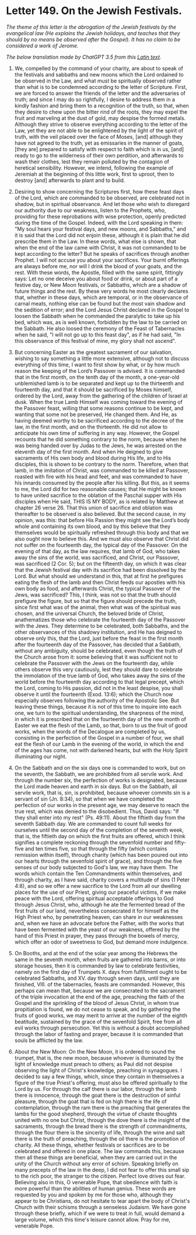 <h1>Letter 149. On the Jewish Festivals.</h1>

<p><i>The theme of this letter is the abrogation of the Jewish festivals by the evangelical law (He explains the Jewish holidays, and teaches that they should by no means be observed after the Gospel). It has no claim to be considered a work of Jerome.

The below translation made by ChatGPT 3.5 from this <a href='https://catholiclibrary.org/library/view?docId=Fathers-OR/PL.022.html;chunk.id=00000647'>Latin text</a>.</i></p>

1. We, compelled by the command of your charity, are about to speak of the festivals and sabbaths and new moons which the Lord ordained to be observed in the Law, and what must be spiritually observed rather than what is to be condemned according to the letter of Scripture. First, we are forced to answer the friends of the letter and the adversaries of truth; and since I may do so rightfully, I desire to address them in a kindly fashion and bring them to a recognition of the truth, so that, when they desire to chew upon the bitter rind of the roots, they may expel the fruit and marveling at the dust of gold, may despise the formed metals. Although they strive to observe everything according to the letter of the Law, yet they are not able to be enlightened by the light of the spirit of truth, with the veil placed over the face of Moses, [and] although they have not agreed to the truth, yet as emissaries in the manner of goats, [they are] prepared to satisfy with respect to faith which is in us, [and] ready to go to the wilderness of their own perdition, and afterwards to wash their clothes, lest they remain polluted by the contagion of heretical sensibility. However, we intend, following the example of Jeremiah at the beginning of this little work, first to uproot, then to destroy [and] afterwards to plant and to build.

2. Desiring to show concerning the Scriptures first, how these feast days of the Lord, which are commanded to be observed, are celebrated not in shadow, but in spiritual observance. And let those who wish to disregard our authority due to our weakness, listen to the Prophets, who, providing for these reprobations with wise protection, openly predicted during the time of the Gospel. Indeed, with the Lord speaking in them: "My soul hears your festival days, and new moons, and Sabbaths," and it is said that the Lord did not enjoin these, although it is plain that he did prescribe them in the Law. In these words, what else is shown, that when the end of the law came with Christ, it was not commanded to be kept according to the letter? But he speaks of sacrifices through another Prophet. I will not accuse you about your sacrifices. Your burnt offerings are always before me, nor will I drink the blood of your goats, and the rest. With these words, the Apostle, filled with the same spirit, fittingly says: Let no one deceive you about food or drink, or about part of a festive day, or New Moon festivals, or Sabbaths, which are a shadow of future things and the rest. By these very words he most clearly declares that, whether in these days, which are temporal, or in the observance of carnal meats, nothing else can be found but the most vain shadow and the sedition of error; and the Lord Jesus Christ declared in the Gospel to loosen the Sabbath when he commanded the paralytic to take up his bed, which was, as is well known, forbidden by the law to be carried on the Sabbath. He also loosed the ceremony of the Feast of Tabernacles when he said, "I will not go up to this feast day", as if he had said, "In this observance of this festival of mine, my glory shall not ascend".

3. But concerning Easter as the greatest sacrament of our salvation, wishing to say something a little more extensive, although not to discuss everything of this time, I want to first show by what, or by how much reason the keeping of the Lord’s Passover is advised. It is commanded that in the first month, on the tenth day of the month, a one-year-old unblemished lamb is to be separated and kept up to the thirteenth and fourteenth day, and that it should be sacrificed by Moses himself, ordered by the Lord, away from the gathering of the children of Israel at dusk. When the true Lamb Himself was coming toward the evening of the Passover feast, willing that some reasons continue to be kept, and wanting that some not be preserved, He changed them. And He, as having deemed worthy to be sacrificed according to the decree of the law, in the first month, and on the thirteenth. He did not allow to anticipate his own time of suffering in any way. However, the Gospel recounts that he did something contrary to the norm, because when he was being handed over by Judas to the Jews, he was arrested on the eleventh day of the first month. And when He deigned to give sacraments of His own body and blood during His life, and to His disciples, this is shown to be contrary to the norm. Therefore, when that lamb, in the imitation of Christ, was commanded to be killed at Passover, roasted with fire with his head and feet, and was commanded to have his innards consumed by the people after his killing. But this, as it seems to me, the Lord did for two reasonable causes; that He might be known to have united sacrifice to the oblation of the Paschal supper with His disciples when He said, THIS IS MY BODY, as is related by Matthew at chapter 26 verse 26. That this union of sacrifice and oblation was thereafter to be observed is also believed. But the second cause, in my opinion, was this: that before His Passion they might see the Lord’s body whole and containing its own blood, and by this believe that they themselves would be spiritually refreshed through this body and that we also ought now to believe this. And we must also observe that Christ did not suffer on the fourteenth day, the typical day of the Passover. On the evening of that day, as the law requires, that lamb of God, who takes away the sins of the world, was sacrificed, and Christ, our Passover, was sacrificed (2 Cor. 5); but on the fifteenth day, on which it was clear that the Jewish festival day with its sacrifice had been dissolved by the Lord. But what should we understand in this, that at first he prefigures eating the flesh of the lamb and then Christ feeds our apostles with his own body as food, and afterwards Christ, the typical Passover of the Jews, was sacrificed? This, I think, was not so that the truth should prefigure the figure, but so that the figure should precede the truth, since first what was of the animal, then what was of the spiritual was chosen, and the universal Church, the beloved bride of Christ, anathematizes those who celebrate the fourteenth day of the Passover with the Jews. They determine to be celebrated, both Sabbaths, and the other observances of this shadowy institution, and He has deigned to observe only this, that the Lord, just before the feast in the first month after the fourteenth day of the Passover, has decided that a Sabbath, without any ambiguity, should be celebrated, even though the truth of the Church arose from it: some believing that it was sufficient not to celebrate the Passover with the Jews on the fourteenth day, while others observe this very cautiously, lest they should dare to celebrate the immolation of the true lamb of God, who takes away the sins of the world before the fourteenth day according to that legal precept, which the Lord, coming to His passion, did not in the least despise, you shall observe it until the fourteenth (Exod. 13:6); which the Church now especially observes following the authority of the Apostolic See. But leaving these things, because it is not of this time to inquire into each one, we turn to the spiritual understanding, the sharpness of the mind, in which it is prescribed that on the fourteenth day of the new month of Easter we eat the flesh of the Lamb, so that, born to us the fruit of good works, when the words of the Decalogue are completed by us, consisting in the perfection of the Gospel in a number of four, we shall eat the flesh of our Lamb in the evening of the world, in which the end of the ages has come, not with darkened hearts, but with the Holy Spirit illuminating our night.

4. On the Sabbath and on the six days one is commanded to work, but on the seventh, the Sabbath, we are prohibited from all servile work. And through the number six, the perfection of works is designated, because the Lord made heaven and earth in six days. But on the Sabbath, all servile work, that is, sin, is prohibited, because whoever commits sin is a servant of sin (Jn. 8:34), so that when we have completed the perfection of our works in the present age, we may deserve to reach the true rest, which was denied to the disobedient. Thus, David says: "If they shall enter into my rest" (Ps. 49:11). About the fiftieth day from the seventh Sabbath day. We are commanded to count full weeks for ourselves until the second day of the completion of the seventh week, that is, the fiftieth day on which the first fruits are offered, which I think signifies a complete reckoning through the sevenfold number and fifty-five and ten times five, so that through the fifty (which contains remission within itself), through charity (which has been poured out into our hearts through the sevenfold spirit of grace), and through the five senses of our body subjected to God's law, we may have them. The words which contain the Ten Commandments within themselves, and through charity, as I have said, charity covers a multitude of sins (1 Peter 4:8), and so we offer a new sacrifice to the Lord from all our dwelling places for the use of our Priest, giving our peaceful victims, if we make peace with the Lord, offering spiritual acceptable offerings to God through Jesus Christ, who, although he ate the fermented bread of the first fruits of our land, nevertheless consecrated it for himself as the High Priest who, by penetrating heaven, can share in our weaknesses and, when we have an advocate before the Father, with the works that have been fermented with the yeast of our weakness, offered by the hand of this Priest in prayer, they pass through the bowels of mercy, which offer an odor of sweetness to God, but demand more indulgence.

5. On Booths, and at the end of the solar year among the Hebrews the same in the seventh month, when fruits are gathered into barns, or into storage houses, then it is commanded by law to celebrate festivities, namely on the first day of Trumpets X. days from fulfillment ought to be celebrated Sabbaths, and XV. day through seven days, until they are finished, VIII. of the tabernacles, feasts are commanded. However, this perhaps can mean that, because we are consecrated to the sacrament of the triple invocation at the end of the age, preaching the faith of the Gospel and the sprinkling of the blood of Jesus Christ, in whom true propitiation is found, we do not cease to speak, and by gathering the fruits of good works, we may merit to arrive at the number of the eighth beatitude, sustained by the grace of the sevenfold Spirit, free from all evil works through persecution. Yet this is without a doubt accomplished through the labor of fasting and prayer, because it is commanded that souls be afflicted by the law.

6. About the New Moon: On the New Moon, it is ordered to sound the trumpet, that is, the new moon, because whoever is illuminated by the light of knowledge must preach to others; as Paul did not despise observing the light of Christ's knowledge, preaching in synagogues. I decided to say a few things, which, since they contain in themselves a figure of the true Priest's offering, must also be offered spiritually to the Lord by us. For through the calf there is our labor, through the lamb there is innocence, through the goat there is the destruction of sinful pleasure, through the goat that is fed on high there is the life of contemplation, through the ram there is the preaching that generates the lambs for the good shepherd, through the virtue of chaste thoughts united with no one but Christ, through the dove there is the insight of the sacraments, through the bread there is the strength of commandments, through the flour there is the sincerity of life, through the wine and salt there is the truth of preaching, through the oil there is the promotion of charity. All these things, whether festivals or sacrifices are to be celebrated and offered in one place. The law commands this, because then all these things are beneficial, when they are carried out in the unity of the Church without any error of schism. Speaking briefly on many precepts of the law in the deep, I did not fear to offer this small sip to the rich poor, the stranger to the citizen. Perfect love drives out fear. Believing also in this, O venerable Pope, that obedience with faith is more powerful than the abilities of human genius. These words are requested by you and spoken by me for those who, although they appear to be Christians, do not hesitate to tear apart the body of Christ's Church with their schisms through a senseless Judaism. We have gone through these briefly, which if we were to treat in full, would demand a large volume, which this time's leisure cannot allow. Pray for me, venerable Pope.
